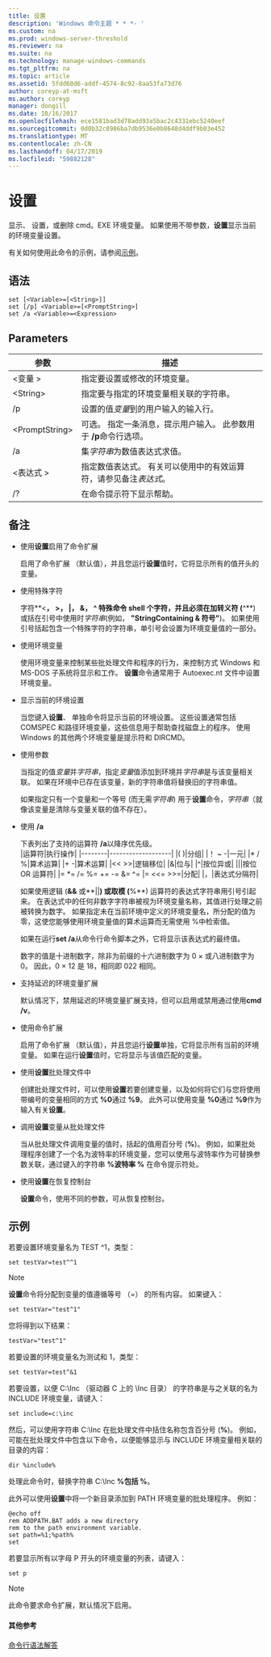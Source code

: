 ```yaml
---
title: 设置
description: 'Windows 命令主题 * * *- '
ms.custom: na
ms.prod: windows-server-threshold
ms.reviewer: na
ms.suite: na
ms.technology: manage-windows-commands
ms.tgt_pltfrm: na
ms.topic: article
ms.assetid: 5fdd60d6-addf-4574-8c92-8aa53fa73d76
author: coreyp-at-msft
ms.author: coreyp
manager: dongill
ms.date: 10/16/2017
ms.openlocfilehash: ece1581bad3d78add93a5bac2c4331ebc5240eef
ms.sourcegitcommit: 0d0b32c8986ba7db9536e0b8648d4ddf9b03e452
ms.translationtype: MT
ms.contentlocale: zh-CN
ms.lasthandoff: 04/17/2019
ms.locfileid: "59882128"
---
```

# <a name="set"></a>设置



显示、 设置，或删除 cmd。EXE 环境变量。 如果使用不带参数，**设置**显示当前的环境变量设置。

有关如何使用此命令的示例，请参阅[示例](#BKMK_examples)。

## <a name="syntax"></a>语法

```
set [<Variable>=[<String>]]
set [/p] <Variable>=[<PromptString>]
set /a <Variable>=<Expression>
```

## <a name="parameters"></a>Parameters

|参数|描述|
|---------|-----------|
|\<变量 >|指定要设置或修改的环境变量。|
|\<String>|指定要与指定的环境变量相关联的字符串。|
|/p|设置的值*变量*到的用户输入的输入行。|
|\<PromptString>|可选。 指定一条消息，提示用户输入。 此参数用于 **/p**命令行选项。|
|/a|集*字符串*为数值表达式求值。|
|\<表达式 >|指定数值表达式。 有关可以使用中的有效运算符，请参见备注*表达式*。|
|/?|在命令提示符下显示帮助。|

## <a name="remarks"></a>备注

-   使用**设置**启用了命令扩展

    启用了命令扩展 （默认值），并且您运行**设置**值时，它将显示所有的值开头的变量。
-   使用特殊字符

    字符**<**， **>**， **|**， **&**， **^** 特殊命令 shell 个字符，并且必须在加转义符 (**^**) 或括在引号中使用时*字符串*(例如， **"StringContaining & 符号"**)。 如果使用引号括起包含一个特殊字符的字符串，单引号会设置为环境变量值的一部分。
-   使用环境变量

    使用环境变量来控制某些批处理文件和程序的行为，来控制方式 Windows 和 MS-DOS 子系统将显示和工作。 **设置**命令通常用于 Autoexec.nt 文件中设置环境变量。
-   显示当前的环境设置

    当您键入**设置**、 单独命令将显示当前的环境设置。 这些设置通常包括 COMSPEC 和路径环境变量，这些信息用于帮助查找磁盘上的程序。 使用 Windows 的其他两个环境变量是提示符和 DIRCMD。
-   使用参数

    当指定的值*变量*并*字符串*，指定*变量*值添加到环境并*字符串*是与该变量相关联。 如果在环境中已存在该变量，新的字符串值将替换旧的字符串值。

    如果指定只有一个变量和一个等号 (而无需*字符串*) 用于**设置**命令，*字符串*（就像该变量是清除与变量关联的值不存在）。
-   使用  **/a**

    下表列出了支持的运算符 **/a**以降序优先级。  
    |运算符|执行操作|
    |--------|-------------------|
    |( )|分组|
    |！ ~ -|一元|
    |* / %|算术运算|
    |+ -|算术运算|
    |<< >>|逻辑移位|
    |&|位与|
    |^|按位异或|
    |||按位 OR 运算符|
    |= *= /= %= += -= &= ^= |= <<= >>=|分配|
    |，|表达式分隔符|

    如果使用逻辑 (**&&** 或**||**) 或取模 (**%**) 运算符的表达式字符串用引号引起来。 在表达式中的任何非数字字符串被视为环境变量名称，其值进行处理之前被转换为数字。 如果指定未在当前环境中定义的环境变量名，所分配的值为零，这使您能够使用环境变量值的算术运算而无需使用 %中检索值。

    如果在运行**set /a**从命令行命令脚本之外，它将显示该表达式的最终值。

    数字的值是十进制数字，除非为前缀的十六进制数字为 0 × 或八进制数字为 0。 因此，0 × 12 是 18，相同即 022 相同。
-   支持延迟的环境变量扩展

    默认情况下，禁用延迟的环境变量扩展支持，但可以启用或禁用通过使用**cmd /v**。
-   使用命令扩展

    启用了命令扩展 （默认值），并且您运行**设置**单独，它将显示所有当前的环境变量。 如果在运行**设置**值时，它将显示与该值匹配的变量。
-   使用**设置**批处理文件中

    创建批处理文件时，可以使用**设置**若要创建变量，以及如何将它们与您将使用带编号的变量相同的方式 **%0**通过 **%9**。 此外可以使用变量 **%0**通过 **%9**作为输入有关**设置**。
-   调用**设置**变量从批处理文件

    当从批处理文件调用变量的值时，括起的值用百分号 (**%**)。 例如，如果批处理程序创建了一个名为波特率的环境变量，您可以使用与波特率作为可替换参数关联，通过键入的字符串 **%波特率 %** 在命令提示符处。
-   使用**设置**在恢复控制台

    **设置**命令，使用不同的参数，可从恢复控制台。

## <a name="BKMK_examples"></a>示例

若要设置环境变量名为 TEST ^1，类型：
```
set testVar=test^^1
```

> [!NOTE]
> **设置**命令将分配到变量的值遵循等号 （=） 的所有内容。 如果键入：
```
set testVar="test^1"
```
您将得到以下结果：
```
testVar="test^1"
```
若要设置的环境变量名为测试和 1，类型：
```
set testVar=test^&1
```
若要设置，以便 C:\Inc （驱动器 C 上的 \Inc 目录） 的字符串是与之关联的名为 INCLUDE 环境变量，请键入：
```
set include=c:\inc
```
然后，可以使用字符串 C:\Inc 在批处理文件中括住名称包含百分号 (**%**)。 例如，可能在批处理文件中包含以下命令，以便能够显示与 INCLUDE 环境变量相关联的目录的内容：
```
dir %include%
```
处理此命令时，替换字符串 C:\Inc **%包括 %**。

此外可以使用**设置**中将一个新目录添加到 PATH 环境变量的批处理程序。 例如：
```
@echo off
rem ADDPATH.BAT adds a new directory
rem to the path environment variable.
set path=%1;%path%
set
```
若要显示所有以字母 P 开头的环境变量的列表，请键入：
```
set p 
```

> [!NOTE]
> 此命令要求命令扩展，默认情况下启用。

#### <a name="additional-references"></a>其他参考

[命令行语法解答](command-line-syntax-key.md)